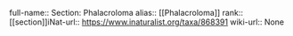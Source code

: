

full-name:: Section: Phalacroloma
alias:: [[Phalacroloma]]
rank:: [[section]]iNat-url:: https://www.inaturalist.org/taxa/868391
wiki-url:: None